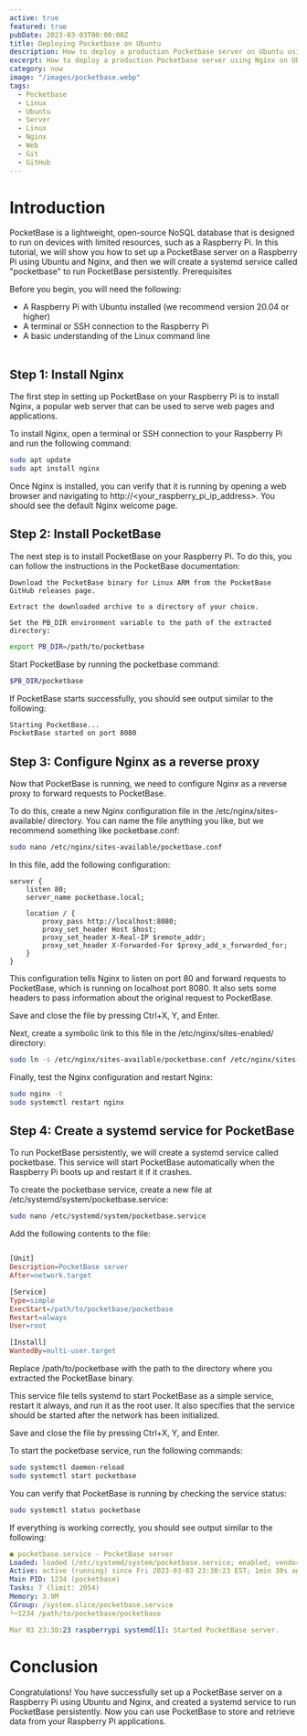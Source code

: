 ```yaml
---
active: true
featured: true
pubDate: 2023-03-03T00:00:00Z
title: Deploying Pocketbase on Ubuntu
description: How to deploy a production Pocketbase server on Ubuntu using Nginx.
excerpt: How to deploy a production Pocketbase server using Nginx on Ubuntu.
category: now
image: "/images/pocketbase.webp"
tags:
  - Pocketbase
  - Linux
  - Ubuntu
  - Server
  - Linux
  - Nginx
  - Web
  - Git
  - GitHub
---
```


# Introduction

PocketBase is a lightweight, open-source NoSQL database that is designed to run on devices with limited resources, such as a Raspberry Pi. In this tutorial, we will show you how to set up a PocketBase server on a Raspberry Pi using Ubuntu and Nginx, and then we will create a systemd service called "pocketbase" to run PocketBase persistently.
Prerequisites

Before you begin, you will need the following:

- A Raspberry Pi with Ubuntu installed (we recommend version 20.04 or higher)
- A terminal or SSH connection to the Raspberry Pi
- A basic understanding of the Linux command line
  <br>
  <br>

## Step 1: Install Nginx

The first step in setting up PocketBase on your Raspberry Pi is to install Nginx, a popular web server that can be used to serve web pages and applications.

To install Nginx, open a terminal or SSH connection to your Raspberry Pi and run the following command:

```bash
sudo apt update
sudo apt install nginx
```

Once Nginx is installed, you can verify that it is running by opening a web browser and navigating to http://<your_raspberry_pi_ip_address>. You should see the default Nginx welcome page.

## Step 2: Install PocketBase

The next step is to install PocketBase on your Raspberry Pi. To do this, you can follow the instructions in the PocketBase documentation:

    Download the PocketBase binary for Linux ARM from the PocketBase GitHub releases page.

    Extract the downloaded archive to a directory of your choice.

    Set the PB_DIR environment variable to the path of the extracted directory:

```bash
export PB_DIR=/path/to/pocketbase
```

Start PocketBase by running the pocketbase command:

```bash
$PB_DIR/pocketbase
```

If PocketBase starts successfully, you should see output similar to the following:

```bash
Starting PocketBase...
PocketBase started on port 8080
```

## Step 3: Configure Nginx as a reverse proxy

Now that PocketBase is running, we need to configure Nginx as a reverse proxy to forward requests to PocketBase.

To do this, create a new Nginx configuration file in the /etc/nginx/sites-available/ directory. You can name the file anything you like, but we recommend something like pocketbase.conf:

```bash
sudo nano /etc/nginx/sites-available/pocketbase.conf
```

In this file, add the following configuration:

```
server {
    listen 80;
    server_name pocketbase.local;

    location / {
        proxy_pass http://localhost:8080;
        proxy_set_header Host $host;
        proxy_set_header X-Real-IP $remote_addr;
        proxy_set_header X-Forwarded-For $proxy_add_x_forwarded_for;
    }
}
```

This configuration tells Nginx to listen on port 80 and forward requests to PocketBase, which is running on localhost port 8080. It also sets some headers to pass information about the original request to PocketBase.

Save and close the file by pressing Ctrl+X, Y, and Enter.

Next, create a symbolic link to this file in the /etc/nginx/sites-enabled/ directory:

```bash
sudo ln -s /etc/nginx/sites-available/pocketbase.conf /etc/nginx/sites-enabled/
```

Finally, test the Nginx configuration and restart Nginx:

```bash
sudo nginx -t
sudo systemctl restart nginx
```

## Step 4: Create a systemd service for PocketBase

To run PocketBase persistently, we will create a systemd service called pocketbase. This service will start PocketBase automatically when the Raspberry Pi boots up and restart it if it crashes.

To create the pocketbase service, create a new file at /etc/systemd/system/pocketbase.service:

```bash
sudo nano /etc/systemd/system/pocketbase.service
```

Add the following contents to the file:

```makefile

[Unit]
Description=PocketBase server
After=network.target

[Service]
Type=simple
ExecStart=/path/to/pocketbase/pocketbase
Restart=always
User=root

[Install]
WantedBy=multi-user.target
```

Replace /path/to/pocketbase with the path to the directory where you extracted the PocketBase binary.

This service file tells systemd to start PocketBase as a simple service, restart it always, and run it as the root user. It also specifies that the service should be started after the network has been initialized.

Save and close the file by pressing Ctrl+X, Y, and Enter.

To start the pocketbase service, run the following commands:

```bash
sudo systemctl daemon-reload
sudo systemctl start pocketbase
```

You can verify that PocketBase is running by checking the service status:

```bash
sudo systemctl status pocketbase
```

If everything is working correctly, you should see output similar to the following:

```yaml
● pocketbase.service - PocketBase server
Loaded: loaded (/etc/systemd/system/pocketbase.service; enabled; vendor preset: enabled)
Active: active (running) since Fri 2023-03-03 23:30:23 EST; 1min 30s ago
Main PID: 1234 (pocketbase)
Tasks: 7 (limit: 2054)
Memory: 3.9M
CGroup: /system.slice/pocketbase.service
└─1234 /path/to/pocketbase/pocketbase

Mar 03 23:30:23 raspberrypi systemd[1]: Started PocketBase server.
```

# Conclusion

Congratulations! You have successfully set up a PocketBase server on a Raspberry Pi using Ubuntu and Nginx, and created a systemd service to run PocketBase persistently. Now you can use PocketBase to store and retrieve data from your Raspberry Pi applications.
